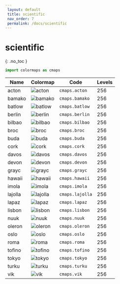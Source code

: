 ```yaml
--- 
 layout: default 
 title: scientific 
 nav_order: 7 
 permalink: /docs/scientific 
--- 
```


# scientific 
{: .no_toc } 

 ```python 
 import colormaps as cmaps 
 ``` 


| Name        | Colormap    | Code       | Levels     | 
| ----------- | ----------- | -----------| -----------| 
| acton| ![acton](/assets/images/scientific/acton.png) | ```cmaps.acton``` | 256| 
| bamako| ![bamako](/assets/images/scientific/bamako.png) | ```cmaps.bamako``` | 256| 
| batlow| ![batlow](/assets/images/scientific/batlow.png) | ```cmaps.batlow``` | 256| 
| berlin| ![berlin](/assets/images/scientific/berlin.png) | ```cmaps.berlin``` | 256| 
| bilbao| ![bilbao](/assets/images/scientific/bilbao.png) | ```cmaps.bilbao``` | 256| 
| broc| ![broc](/assets/images/scientific/broc.png) | ```cmaps.broc``` | 256| 
| buda| ![buda](/assets/images/scientific/buda.png) | ```cmaps.buda``` | 256| 
| cork| ![cork](/assets/images/scientific/cork.png) | ```cmaps.cork``` | 256| 
| davos| ![davos](/assets/images/scientific/davos.png) | ```cmaps.davos``` | 256| 
| devon| ![devon](/assets/images/scientific/devon.png) | ```cmaps.devon``` | 256| 
| grayc| ![grayc](/assets/images/scientific/grayc.png) | ```cmaps.grayc``` | 256| 
| hawaii| ![hawaii](/assets/images/scientific/hawaii.png) | ```cmaps.hawaii``` | 256| 
| imola| ![imola](/assets/images/scientific/imola.png) | ```cmaps.imola``` | 256| 
| lajolla| ![lajolla](/assets/images/scientific/lajolla.png) | ```cmaps.lajolla``` | 256| 
| lapaz| ![lapaz](/assets/images/scientific/lapaz.png) | ```cmaps.lapaz``` | 256| 
| lisbon| ![lisbon](/assets/images/scientific/lisbon.png) | ```cmaps.lisbon``` | 256| 
| nuuk| ![nuuk](/assets/images/scientific/nuuk.png) | ```cmaps.nuuk``` | 256| 
| oleron| ![oleron](/assets/images/scientific/oleron.png) | ```cmaps.oleron``` | 256| 
| oslo| ![oslo](/assets/images/scientific/oslo.png) | ```cmaps.oslo``` | 256| 
| roma| ![roma](/assets/images/scientific/roma.png) | ```cmaps.roma``` | 256| 
| tofino| ![tofino](/assets/images/scientific/tofino.png) | ```cmaps.tofino``` | 256| 
| tokyo| ![tokyo](/assets/images/scientific/tokyo.png) | ```cmaps.tokyo``` | 256| 
| turku| ![turku](/assets/images/scientific/turku.png) | ```cmaps.turku``` | 256| 
| vik| ![vik](/assets/images/scientific/vik.png) | ```cmaps.vik``` | 256| 
